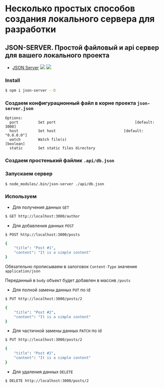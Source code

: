 # Несколько простых способов создания локального сервера для разработки

## JSON-SERVER. Простой файловый и api сервер для вашего локального проекта

* [JSON Server](https://github.com/typicode/json-server) [![](https://badge.fury.io/js/json-server.svg)](http://badge.fury.io/js/json-server) [![](https://badges.gitter.im/Join%20Chat.svg)](https://gitter.im/typicode/json-server?utm_source=badge&utm_medium=badge&utm_campaign=pr-badge&utm_content=badge)

### Install

```bash
$ npm i json-server --D
```

### Создаем конфигурационный файл в корне проекта `json-server.json`

```
Options:
  port         Set port                                    [default: 3000]
  host         Set host                               [default: "0.0.0.0"]
  watch        Watch file(s)                                     [boolean]
  static       Set static files directory
```

### Создаем простенький файлик `.api/db.json`

### Запускаем сервер

```bash
$ node_modules/.bin/json-server ./api/db.json
```

### Используем

* Для получения данных `GET`

```bash
$ GET http://localhost:3000/author
```

* Для добавления данных `POST`

```bash
$ POST http://localhost:3000/posts

{
	"title": "Post #1",
	"content": "It is a simple content"
}
```

Обязательно прописываем в залоговок `Content-Type` значение `application/json`

Переданный в `body` объект будет добавлен в массив `/posts`

* Для полной замены данных `PUT` по id

```bash
$ PUT http://localhost:3000/posts/2

{
	"title": "Post #2",
	"content": "It is a simple content"
}
```

* Для частичной замены данных `PATCH` по id

```bash
$ PUT http://localhost:3000/posts/2

{
	"title": "Post #2",
	"content": "It is a simple content"
}
```

* Для удаления данных `DELETE`

```bash
$ DELETE http://localhost:3000/posts/2
```
